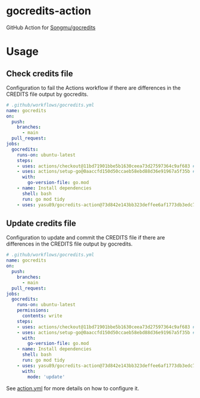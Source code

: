 # gocredits-action

GitHub Action for [Songmu/gocredits](https://github.com/Songmu/gocredits)

# Usage

## Check credits file

Configuration to fail the Actions workflow if there are differences in the CREDITS file output by gocredits.

```yaml
# .github/workflows/gocredits.yml
name: gocredits
on:
  push:
    branches:
      - main
  pull_request:
jobs:
  gocredits:
    runs-on: ubuntu-latest
    steps:
    - uses: actions/checkout@11bd71901bbe5b1630ceea73d27597364c9af683 # v4.2.2
    - uses: actions/setup-go@0aaccfd150d50ccaeb58ebd88d36e91967a5f35b # v5.4.0
      with:
        go-version-file: go.mod
    - name: Install dependencies
      shell: bash
      run: go mod tidy
    - uses: yasu89/gocredits-action@73d842e143bb323deffee6af1773db3edc7a8ba4 # v1.1.0
```

## Update credits file

Configuration to update and commit the CREDITS file if there are differences in the CREDITS file output by gocredits.

```yaml
# .github/workflows/gocredits.yml
name: gocredits
on:
  push:
    branches:
      - main
  pull_request:
jobs:
  gocredits:
    runs-on: ubuntu-latest
    permissions:
      contents: write
    steps:
    - uses: actions/checkout@11bd71901bbe5b1630ceea73d27597364c9af683 # v4.2.2
    - uses: actions/setup-go@0aaccfd150d50ccaeb58ebd88d36e91967a5f35b # v5.4.0
      with:
        go-version-file: go.mod
    - name: Install dependencies
      shell: bash
      run: go mod tidy
    - uses: yasu89/gocredits-action@73d842e143bb323deffee6af1773db3edc7a8ba4 # v1.1.0
      with:
        mode: 'update'
```

See [action.yml](https://github.com/yasu89/gocredits-action/blob/main/action.yml) for more details on how to configure it.
